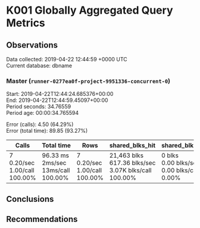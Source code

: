 # K001 Globally Aggregated Query Metrics

## Observations ##
Data collected: 2019-04-22 12:44:59 +0000 UTC  
Current database: dbname  



### Master (`runner-0277ea0f-project-9951336-concurrent-0`) ###
Start: 2019-04-22T12:44:24.685376+00:00  
End: 2019-04-22T12:44:59.45097+00:00  
Period seconds: 34.76559  
Period age: 00:00:34.765594  

Error (calls): 4.50 (64.29%)  
Error (total time): 89.85 (93.27%)

Calls | Total&nbsp;time | Rows | shared_blks_hit | shared_blks_read | shared_blks_dirtied | shared_blks_written | blk_read_time | blk_write_time | kcache_reads | kcache_writes | kcache_user_time_ms | kcache_system_time 
-------|------------|------|-----------------|------------------|---------------------|---------------------|---------------|----------------|--------------|---------------|---------------------|--------------------
7<br/>0.20/sec<br/>1.00/call<br/>100.00% |96.33&nbsp;ms<br/>2ms/sec<br/>13ms/call<br/>100.00% |7<br/>0.20/sec<br/>1.00/call<br/>100.00% |21,463&nbsp;blks<br/>617.36&nbsp;blks/sec<br/>3.07K&nbsp;blks/call<br/>100.00% |0&nbsp;blks<br/>0.00&nbsp;blks/sec<br/>0.00&nbsp;blks/call<br/>0.00% |0&nbsp;blks<br/>0.00&nbsp;blks/sec<br/>0.00&nbsp;blks/call<br/>0.00% |0&nbsp;blks<br/>0.00&nbsp;blks/sec<br/>0.00&nbsp;blks/call<br/>0.00% |0.00&nbsp;ms<br/>0s/sec<br/>0s/call<br/>0.00% |0.00&nbsp;ms<br/>0s/sec<br/>0s/call<br/>0.00% |0.00&nbsp;bytes<br/>0.00&nbsp;bytes/sec<br/>0.00&nbsp;bytes/call<br/>0.00% |0.00&nbsp;bytes<br/>0.00&nbsp;bytes/sec<br/>0.00&nbsp;bytes/call<br/>0.00% |0.00&nbsp;ms<br/>0s/sec<br/>0s/call<br/>0.00% |0.00&nbsp;ms<br/>0s/sec<br/>0s/call<br/>0.00%





## Conclusions ##


## Recommendations ##

